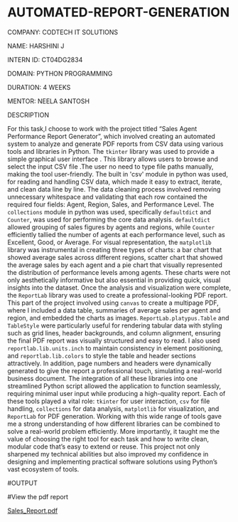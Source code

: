 # AUTOMATED-REPORT-GENERATION

COMPANY: CODTECH IT SOLUTIONS

NAME: HARSHINI J

INTERN ID: CT04DG2834

DOMAIN: PYTHON PROGRAMMING

DURATION: 4 WEEKS

MENTOR: NEELA SANTOSH

DESCRIPTION

For this task,I choose to work with the project titled “Sales Agent Performance Report Generator”, which involved creating an automated system to analyze and generate PDF reports from CSV data using various tools and libraries in Python. The `tkinter` library was used to provide a simple graphical user interface . This library allows users to browse and select the input CSV file .The user no need to type file paths manually, making the tool user-friendly.  The built in 'csv' module in python was used, for reading and handling CSV data, which made it easy to extract, iterate, and clean data line by line. The data cleaning process involved removing unnecessary whitespace and validating that each row contained the required four fields: Agent, Region, Sales, and Performance Level. The `collections` module in python was used, specifically `defaultdict` and `Counter`, was used for performing the core data analysis. `defaultdict` allowed grouping of sales figures by agents and regions, while `Counter` efficiently tallied the number of agents at each performance level, such as Excellent, Good, or Average. For visual representation, the `matplotlib` library was instrumental in creating three types of charts: a bar chart that showed average sales across different regions, scatter chart that showed the average sales by each agent and a pie chart that visually represented the distribution of performance levels among agents. These charts were not only aesthetically informative but also essential in providing quick, visual insights into the dataset. Once the analysis and visualization were complete, the `ReportLab` library was used to create a professional-looking PDF report. This part of the project involved using `canvas` to create a multipage PDF, where I included a data table, summaries of average sales per agent and region, and embedded the charts as images. `ReportLab.platypus.Table` and `TableStyle` were particularly useful for rendering tabular data with styling such as grid lines, header backgrounds, and column alignment, ensuring the final PDF report was visually structured and easy to read. I also used `reportlab.lib.units.inch` to maintain consistency in element positioning, and `reportlab.lib.colors` to style the table and header sections attractively. In addition, page numbers and headers were dynamically generated to give the report a professional touch, simulating a real-world business document. The integration of all these libraries into one streamlined Python script allowed the application to function seamlessly, requiring minimal user input while producing a high-quality report. Each of these tools played a vital role: `tkinter` for user interaction, `csv` for file handling, `collections` for data analysis, `matplotlib` for visualization, and `ReportLab` for PDF generation. Working with this wide range of tools gave me a strong understanding of how different libraries can be combined to solve a real-world problem efficiently. More importantly, it taught me the value of choosing the right tool for each task and how to write clean, modular code that’s easy to extend or reuse. This project not only sharpened my technical abilities but also improved my confidence in designing and implementing practical software solutions using Python’s vast ecosystem of tools.

#OUTPUT

#View the pdf report

[Sales_Report.pdf](https://github.com/user-attachments/files/21216089/Sales_Report.pdf)




